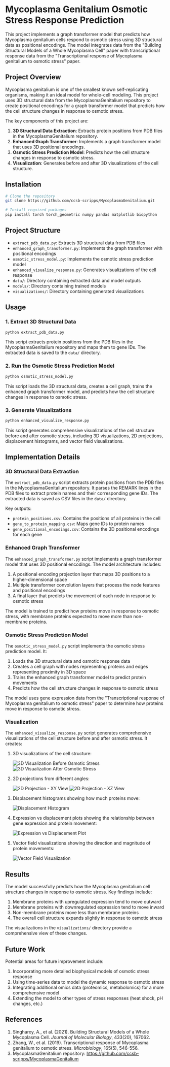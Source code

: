 # Mycoplasma Genitalium Osmotic Stress Response Prediction

This project implements a graph transformer model that predicts how Mycoplasma genitalium cells respond to osmotic stress using 3D structural data as positional encodings. The model integrates data from the "Building Structural Models of a Whole Mycoplasma Cell" paper with transcriptional response data from the "Transcriptional response of Mycoplasma genitalium to osmotic stress" paper.

## Project Overview

Mycoplasma genitalium is one of the smallest known self-replicating organisms, making it an ideal model for whole-cell modeling. This project uses 3D structural data from the MycoplasmaGenitalium repository to create positional encodings for a graph transformer model that predicts how the cell structure changes in response to osmotic stress.

The key components of this project are:

1. **3D Structural Data Extraction**: Extracts protein positions from PDB files in the MycoplasmaGenitalium repository.
2. **Enhanced Graph Transformer**: Implements a graph transformer model that uses 3D positional encodings.
3. **Osmotic Stress Prediction Model**: Predicts how the cell structure changes in response to osmotic stress.
4. **Visualization**: Generates before and after 3D visualizations of the cell structure.

## Installation

```bash
# Clone the repository
git clone https://github.com/ccsb-scripps/MycoplasmaGenitalium.git

# Install required packages
pip install torch torch_geometric numpy pandas matplotlib biopython
```

## Project Structure

- `extract_pdb_data.py`: Extracts 3D structural data from PDB files
- `enhanced_graph_transformer.py`: Implements the graph transformer with positional encodings
- `osmotic_stress_model.py`: Implements the osmotic stress prediction model
- `enhanced_visualize_response.py`: Generates visualizations of the cell response
- `data/`: Directory containing extracted data and model outputs
- `models/`: Directory containing trained models
- `visualizations/`: Directory containing generated visualizations

## Usage

### 1. Extract 3D Structural Data

```bash
python extract_pdb_data.py
```

This script extracts protein positions from the PDB files in the MycoplasmaGenitalium repository and maps them to gene IDs. The extracted data is saved to the `data/` directory.

### 2. Run the Osmotic Stress Prediction Model

```bash
python osmotic_stress_model.py
```

This script loads the 3D structural data, creates a cell graph, trains the enhanced graph transformer model, and predicts how the cell structure changes in response to osmotic stress.

### 3. Generate Visualizations

```bash
python enhanced_visualize_response.py
```

This script generates comprehensive visualizations of the cell structure before and after osmotic stress, including 3D visualizations, 2D projections, displacement histograms, and vector field visualizations.

## Implementation Details

### 3D Structural Data Extraction

The `extract_pdb_data.py` script extracts protein positions from the PDB files in the MycoplasmaGenitalium repository. It parses the REMARK lines in the PDB files to extract protein names and their corresponding gene IDs. The extracted data is saved as CSV files in the `data/` directory.

Key outputs:
- `protein_positions.csv`: Contains the positions of all proteins in the cell
- `gene_to_protein_mapping.csv`: Maps gene IDs to protein names
- `gene_positional_encodings.csv`: Contains the 3D positional encodings for each gene

### Enhanced Graph Transformer

The `enhanced_graph_transformer.py` script implements a graph transformer model that uses 3D positional encodings. The model architecture includes:

1. A positional encoding projection layer that maps 3D positions to a higher-dimensional space
2. Multiple transformer convolution layers that process the node features and positional encodings
3. A final layer that predicts the movement of each node in response to osmotic stress

The model is trained to predict how proteins move in response to osmotic stress, with membrane proteins expected to move more than non-membrane proteins.

### Osmotic Stress Prediction Model

The `osmotic_stress_model.py` script implements the osmotic stress prediction model. It:

1. Loads the 3D structural data and osmotic response data
2. Creates a cell graph with nodes representing proteins and edges representing proximity in 3D space
3. Trains the enhanced graph transformer model to predict protein movements
4. Predicts how the cell structure changes in response to osmotic stress

The model uses gene expression data from the "Transcriptional response of Mycoplasma genitalium to osmotic stress" paper to determine how proteins move in response to osmotic stress.

### Visualization

The `enhanced_visualize_response.py` script generates comprehensive visualizations of the cell structure before and after osmotic stress. It creates:

1.  3D visualizations of the cell structure:

    ![3D Visualization Before Osmotic Stress](visualizations/3d_visualization_before.png)
    ![3D Visualization After Osmotic Stress](visualizations/3d_visualization_after.png)

2.  2D projections from different angles:

    ![2D Projection - XY View](visualizations/2d_projection_xy.png)
    ![2D Projection - XZ View](visualizations/2d_projection_xz.png)

3.  Displacement histograms showing how much proteins move:

    ![Displacement Histogram](visualizations/displacement_histogram.png)

4.  Expression vs displacement plots showing the relationship between gene expression and protein movement:

    ![Expression vs Displacement Plot](visualizations/expression_displacement_plot.png)

5.  Vector field visualizations showing the direction and magnitude of protein movements:

    ![Vector Field Visualization](visualizations/vector_field.png)

## Results

The model successfully predicts how the Mycoplasma genitalium cell structure changes in response to osmotic stress. Key findings include:

1. Membrane proteins with upregulated expression tend to move outward
2. Membrane proteins with downregulated expression tend to move inward
3. Non-membrane proteins move less than membrane proteins
4. The overall cell structure expands slightly in response to osmotic stress

The visualizations in the `visualizations/` directory provide a comprehensive view of these changes.

## Future Work

Potential areas for future improvement include:

1. Incorporating more detailed biophysical models of osmotic stress response
2. Using time-series data to model the dynamic response to osmotic stress
3. Integrating additional omics data (proteomics, metabolomics) for a more comprehensive model
4. Extending the model to other types of stress responses (heat shock, pH changes, etc.)

## References

1. Singharoy, A., et al. (2021). Building Structural Models of a Whole Mycoplasma Cell. *Journal of Molecular Biology*, 433(20), 167062.
2. Zhang, W., et al. (2019). Transcriptional response of Mycoplasma genitalium to osmotic stress. *Microbiology*, 165(5), 546-556.
3. MycoplasmaGenitalium repository: https://github.com/ccsb-scripps/MycoplasmaGenitalium
